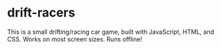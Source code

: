 # drift-racers
This is a small drifting/racing car game, built with JavaScript, HTML, and CSS. Works on most screen sizes. Runs offline!
